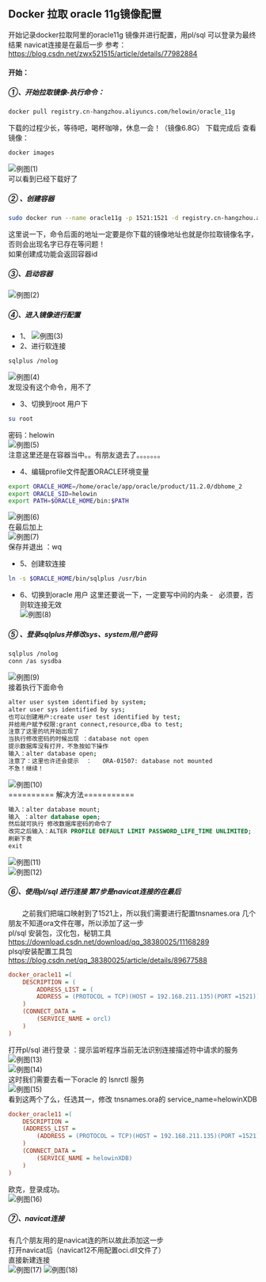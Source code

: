 ## Docker 拉取 oracle 11g镜像配置
开始记录docker拉取阿里的oracle11g 镜像并进行配置，用pl/sql 可以登录为最终结果
navicat连接是在最后一步
参考：https://blog.csdn.net/zwx521515/article/details/77982884
#### 开始：
##### ①、开始拉取镜像-执行命令：
```bash
docker pull registry.cn-hangzhou.aliyuncs.com/helowin/oracle_11g
```
下载的过程少长，等待吧，喝杯咖啡，休息一会！（镜像6.8G）
下载完成后 查看镜像： 
```bash
docker images
```

![例图(1)](../../images/Docker/Oracle/Docker安装Oracle11g(1).png)  
可以看到已经下载好了
##### ② 、创建容器
```bash
sudo docker run --name oracle11g -p 1521:1521 -d registry.cn-hangzhou.aliyuncs.com/helowin/oracle_11g
```
这里说一下，命令后面的地址一定要是你下载的镜像地址也就是你拉取镜像名字，否则会出现名字已存在等问题！  
如果创建成功能会返回容器id
##### ③、启动容器 
![例图(2)](../../images/Docker/Oracle/Docker安装Oracle11g(2).png)    
##### ④、进入镜像进行配置
+ 1、
![例图(3)](../../images/Docker/Oracle/Docker安装Oracle11g(3).png)  
+ 2、进行软连接
```bash
sqlplus /nolog
```
![例图(4)](../../images/Docker/Oracle/Docker安装Oracle11g(4).png)  
发现没有这个命令，用不了
+ 3、切换到root 用户下
```bash
su root
```
密码：helowin  
![例图(5)](../../images/Docker/Oracle/Docker安装Oracle11g(5).png)  
注意这里还是在容器当中。。有朋友退去了。。。。。。。
+ 4、编辑profile文件配置ORACLE环境变量
```bash
export ORACLE_HOME=/home/oracle/app/oracle/product/11.2.0/dbhome_2
export ORACLE_SID=helowin
export PATH=$ORACLE_HOME/bin:$PATH
```
![例图(6)](../../images/Docker/Oracle/Docker安装Oracle11g(6).png)  
在最后加上    
![例图(7)](../../images/Docker/Oracle/Docker安装Oracle11g(7).png)  
保存并退出 ：wq  
+ 5、创建软连接
```bash
ln -s $ORACLE_HOME/bin/sqlplus /usr/bin
```
+ 6、切换到oracle 用户
这里还要说一下，一定要写中间的内条 -   必须要，否则软连接无效    
![例图(8)](../../images/Docker/Oracle/Docker安装Oracle11g(8).png)  
##### ⑤ 、登录sqlplus并修改sys、system用户密码
```bash
sqlplus /nolog
conn /as sysdba
```
![例图(9)](../../images/Docker/Oracle/Docker安装Oracle11g(9).png)  
接着执行下面命令
```bash
alter user system identified by system;
alter user sys identified by sys;
也可以创建用户:create user test identified by test;
并给用户赋予权限:grant connect,resource,dba to test;
注意了这里的坑开始出现了
当执行修改密码的时候出现 ：database not open
提示数据库没有打开，不急按如下操作
输入：alter database open;
注意了：这里也许还会提示  ：   ORA-01507: database not mounted
不急！继续！
```
![例图(10)](../../images/Docker/Oracle/Docker安装Oracle11g(10).png)  
========== 解决方法=========== 
```sql
输入：alter database mount;
输入 ：alter database open;
然后就可执行 修改数据库密码的命令了
改完之后输入：ALTER PROFILE DEFAULT LIMIT PASSWORD_LIFE_TIME UNLIMITED;
刷新下表 
exit
```
![例图(11)](../../images/Docker/Oracle/Docker安装Oracle11g(11).png)  
![例图(12)](../../images/Docker/Oracle/Docker安装Oracle11g(12).png)    
##### ⑥、使用pl/sql 进行连接 第7步是navicat连接的在最后
&emsp;&emsp;之前我们把端口映射到了1521上，所以我们需要进行配置tnsnames.ora
几个朋友不知道ora文件在哪，所以添加了这一步     
pl/sql 安装包，汉化包，秘钥工具     
https://download.csdn.net/download/qq_38380025/11168289  
plsql安装配置工具包    
https://blog.csdn.net/qq_38380025/article/details/89677588
```ini
docker_oracle11 =(
    DESCRIPTION = (
        ADDRESS_LIST = (
        ADDRESS = (PROTOCOL = TCP)(HOST = 192.168.211.135)(PORT =1521))
    )
    (CONNECT_DATA =
        (SERVICE_NAME = orcl)
    )
)
```
打开pl/sql 进行登录 ：提示监听程序当前无法识别连接描述符中请求的服务  
![例图(13)](../../images/Docker/Oracle/Docker安装Oracle11g(13).png)  
![例图(14)](../../images/Docker/Oracle/Docker安装Oracle11g(14).png)  
这时我们需要去看一下oracle 的 lsnrctl 服务  
![例图(15)](../../images/Docker/Oracle/Docker安装Oracle11g(15).png)   
看到这两个了么，任选其一，修改 tnsnames.ora的 service_name=helowinXDB
```ini
docker_oracle11 =(
    DESCRIPTION =
    (ADDRESS_LIST =
        (ADDRESS = (PROTOCOL = TCP)(HOST = 192.168.211.135)(PORT =1521))
    )
    (CONNECT_DATA =
        (SERVICE_NAME = helowinXDB)
    )
)
```
欧克，登录成功。  
![例图(16)](../../images/Docker/Oracle/Docker安装Oracle11g(16).png)    
##### ⑦、navicat连接
有几个朋友用的是navicat连的所以故此添加这一步  
打开navicat后（navicat12不用配置oci.dll文件了）  
直接新建连接    
![例图(17)](../../images/Docker/Oracle/Docker安装Oracle11g(17).png)
![例图(18)](../../images/Docker/Oracle/Docker安装Oracle11g(18).png)    
